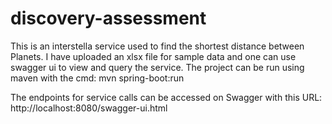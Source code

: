 # discovery-assessment

This is an interstella service used to find the shortest distance between Planets.
I have uploaded an xlsx file for sample data and one can use swagger ui to view and query the service.
The project can be run using maven with the cmd:
mvn spring-boot:run

The endpoints for service calls can be accessed on Swagger with this URL:
http://localhost:8080/swagger-ui.html
